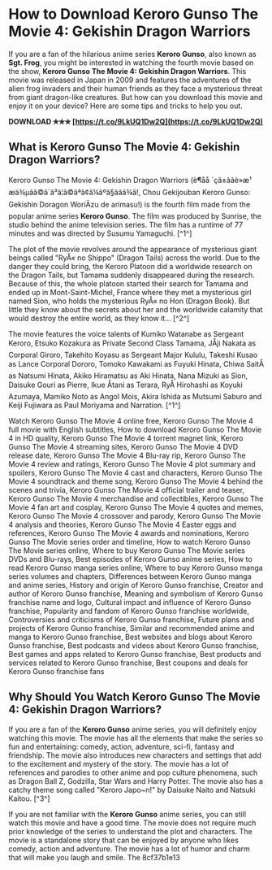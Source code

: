 # How to Download Keroro Gunso The Movie 4: Gekishin Dragon Warriors
  
If you are a fan of the hilarious anime series **Keroro Gunso**, also known as **Sgt. Frog**, you might be interested in watching the fourth movie based on the show, **Keroro Gunso The Movie 4: Gekishin Dragon Warriors**. This movie was released in Japan in 2009 and features the adventures of the alien frog invaders and their human friends as they face a mysterious threat from giant dragon-like creatures. But how can you download this movie and enjoy it on your device? Here are some tips and tricks to help you out.
 
**DOWNLOAD ✯✯✯ [https://t.co/9LkUQ1Dw2Q](https://t.co/9LkUQ1Dw2Q)**


  
## What is Keroro Gunso The Movie 4: Gekishin Dragon Warriors?
  
Keroro Gunso The Movie 4: Gekishin Dragon Warriors (è¶åå ´çã±ã­ã­è»æ¹ æä¾µãã©ã´ã³ã¦ã©ãªã¢ã¼ãºã§ããã¾ã!, Chou Gekijouban Keroro Gunso: Gekishin Doragon WoriÄzu de arimasu!) is the fourth film made from the popular anime series **Keroro Gunso**. The film was produced by Sunrise, the studio behind the anime television series. The film has a runtime of 77 minutes and was directed by Susumu Yamaguchi. [^1^]
  
The plot of the movie revolves around the appearance of mysterious giant beings called "RyÅ« no Shippo" (Dragon Tails) across the world. Due to the danger they could bring, the Keroro Platoon did a worldwide research on the Dragon Tails, but Tamama suddenly disappeared during the research. Because of this, the whole platoon started their search for Tamama and ended up in Mont-Saint-Michel, France where they met a mysterious girl named Sion, who holds the mysterious RyÅ« no Hon (Dragon Book). But little they know about the secrets about her and the worldwide calamity that would destroy the entire world, as they know it... [^2^]
  
The movie features the voice talents of Kumiko Watanabe as Sergeant Keroro, Etsuko Kozakura as Private Second Class Tamama, JÅji Nakata as Corporal Giroro, Takehito Koyasu as Sergeant Major Kululu, Takeshi Kusao as Lance Corporal Dororo, Tomoko Kawakami as Fuyuki Hinata, Chiwa SaitÅ as Natsumi Hinata, Akiko Hiramatsu as Aki Hinata, Nana Mizuki as Sion, Daisuke Gouri as Pierre, Ikue Åtani as Terara, RyÅ Hirohashi as Koyuki Azumaya, Mamiko Noto as Angol Mois, Akira Ishida as Mutsumi Saburo and Keiji Fujiwara as Paul Moriyama and Narration. [^1^]
 
Watch Keroro Gunso The Movie 4 online free,  Keroro Gunso The Movie 4 full movie with English subtitles,  How to download Keroro Gunso The Movie 4 in HD quality,  Keroro Gunso The Movie 4 torrent magnet link,  Keroro Gunso The Movie 4 streaming sites,  Keroro Gunso The Movie 4 DVD release date,  Keroro Gunso The Movie 4 Blu-ray rip,  Keroro Gunso The Movie 4 review and ratings,  Keroro Gunso The Movie 4 plot summary and spoilers,  Keroro Gunso The Movie 4 cast and characters,  Keroro Gunso The Movie 4 soundtrack and theme song,  Keroro Gunso The Movie 4 behind the scenes and trivia,  Keroro Gunso The Movie 4 official trailer and teaser,  Keroro Gunso The Movie 4 merchandise and collectibles,  Keroro Gunso The Movie 4 fan art and cosplay,  Keroro Gunso The Movie 4 quotes and memes,  Keroro Gunso The Movie 4 crossover and parody,  Keroro Gunso The Movie 4 analysis and theories,  Keroro Gunso The Movie 4 Easter eggs and references,  Keroro Gunso The Movie 4 awards and nominations,  Keroro Gunso The Movie series order and timeline,  How to watch Keroro Gunso The Movie series online,  Where to buy Keroro Gunso The Movie series DVDs and Blu-rays,  Best episodes of Keroro Gunso anime series,  How to read Keroro Gunso manga series online,  Where to buy Keroro Gunso manga series volumes and chapters,  Differences between Keroro Gunso manga and anime series,  History and origin of Keroro Gunso franchise,  Creator and author of Keroro Gunso franchise,  Meaning and symbolism of Keroro Gunso franchise name and logo,  Cultural impact and influence of Keroro Gunso franchise,  Popularity and fandom of Keroro Gunso franchise worldwide,  Controversies and criticisms of Keroro Gunso franchise,  Future plans and projects of Keroro Gunso franchise,  Similar and recommended anime and manga to Keroro Gunso franchise,  Best websites and blogs about Keroro Gunso franchise,  Best podcasts and videos about Keroro Gunso franchise,  Best games and apps related to Keroro Gunso franchise,  Best products and services related to Keroro Gunso franchise,  Best coupons and deals for Keroro Gunso franchise fans
  
## Why Should You Watch Keroro Gunso The Movie 4: Gekishin Dragon Warriors?
  
If you are a fan of the **Keroro Gunso** anime series, you will definitely enjoy watching this movie. The movie has all the elements that make the series so fun and entertaining: comedy, action, adventure, sci-fi, fantasy and friendship. The movie also introduces new characters and settings that add to the excitement and mystery of the story. The movie has a lot of references and parodies to other anime and pop culture phenomena, such as Dragon Ball Z, Godzilla, Star Wars and Harry Potter. The movie also has a catchy theme song called "Keroro Japo~n!" by Daisuke Naito and Natsuki Kaitou. [^3^]
  
If you are not familiar with the **Keroro Gunso** anime series, you can still watch this movie and have a good time. The movie does not require much prior knowledge of the series to understand the plot and characters. The movie is a standalone story that can be enjoyed by anyone who likes comedy, action and adventure. The movie has a lot of humor and charm that will make you laugh and smile. The
 8cf37b1e13
 
